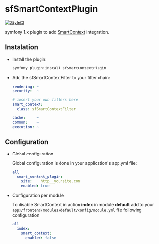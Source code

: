 # sfSmartContextPlugin

[![StyleCI](https://github.styleci.io/repos/49590448/shield?branch=master)](https://github.styleci.io/repos/49590448)

symfony 1.x plugin to add [SmartContext](http://www.smartcontext.pl/) integration.

## Instalation

  * Install the plugin:

    ~~~sh
    symfony plugin:install sfSmartContextPlugin
    ~~~

  * Add the sfSmartContextFilter to your filter chain:

    ~~~yaml
    rendering: ~
    security:  ~

    # insert your own filters here
    smart_context:
      class: sfSmartContextFilter

    cache:     ~
    common:    ~
    execution: ~
    ~~~

## Configuration

  * Global configuration

    Global configuration is done in your application's app.yml file:

    ~~~yaml
    all:
      smart_context_plugin:
        site:    http__yoursite.com
        enabled: true
    ~~~

  * Configuration per module

    To disable SmartContext in action **index** in module **default** add to your  ``apps/frontend/modules/default/config/module.yml`` file following configuration:

    ~~~yaml
    all:
      index:
        smart_context:
          enabled: false
    ~~~

